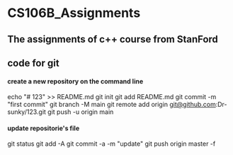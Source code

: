 # CS106B_Assignments
## The assignments of c++ course from StanFord
## code for git
#### create a new repository on the command line
echo "# 123" >> README.md
git init
git add README.md
git commit -m "first commit"
git branch -M main
git remote add origin git@github.com:Dr-sunky/123.git
git push -u origin main

#### update repositorie's file
git status
git add -A
git commit -a -m "update"
git push origin master -f
